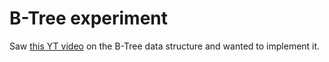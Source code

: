 # B-Tree experiment

Saw [this YT video](https://youtu.be/K1a2Bk8NrYQ?si=mcvP8oeRkoyeSl86) on the B-Tree data structure and wanted to implement it.
